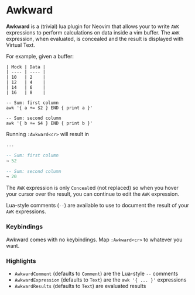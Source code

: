 # Awkward

**Awkward** is a (trivial) lua plugin for Neovim that allows your to write
`AWK` expressions to perform calculations on data inside a vim buffer. The
`AWK` expression, when evaluated, is concealed and the result is displayed with
Virtual Text.

For example, given a buffer:
```
| Mock | Data |
| ---- | ---- |
| 10   | 2    |
| 12   | 4    |
| 14   | 6    |
| 16   | 8    |

-- Sum: first column
awk '{ a += $2 } END { print a }'

-- Sum: second column
awk '{ b += $4 } END { print b }'
```

Running `:Awkward<cr>` will result in
```lua
...

-- Sum: first column
→ 52

-- Sum: second column
→ 20
```

The `AWK` expression is only `Conceal`ed (not replaced) so when you hover your
cursor over the result, you can continue to edit the `AWK` expression.

Lua-style comments (`--`) are available to use to document the result of your
`AWK` expressions.

### Keybindings
Awkward comes with no keybindings. Map `:Awkward<cr>` to whatever you want.

### Highlights
* `AwkwardComment` (defaults to `Comment`) are the Lua-style `--` comments
* `AwkwardExpression` (defaults to `Text`) are the `awk '{ ... }'` expressions
* `AwkwardResults` (defaults to `Text`) are evaluated results
